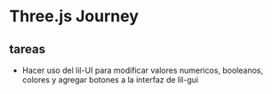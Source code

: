 # Three.js Journey

## tareas

- Hacer uso del lil-UI para modificar valores numericos, booleanos, colores y agregar botones a la interfaz de lil-gui
